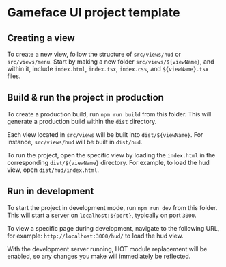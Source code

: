 # Gameface UI project template

## Creating a view

To create a new view, follow the structure of `src/views/hud` or `src/views/menu`. Start by making a new folder `src/views/${viewName}`, and within it, include `index.html`, `index.tsx`, `index.css`, and `${viewName}.tsx` files.

## Build & run the project in production

To create a production build, run `npm run build` from this folder. This will generate a production build within the `dist` directory.

Each view located in `src/views` will be built into `dist/${viewName}`. For instance, `src/views/hud` will be built in `dist/hud`.

To run the project, open the specific view by loading the `index.html` in the corresponding `dist/${viewName}` directory. For example, to load the hud view, open `dist/hud/index.html`.

## Run in development

To start the project in development mode, run `npm run dev` from this folder. This will start a server on `localhost:${port}`, typically on port `3000`.

To view a specific page during development, navigate to the following URL, for example: `http://localhost:3000/hud/` to load the hud view.

With the development server running, HOT module replacement will be enabled, so any changes you make will immediately be reflected.
